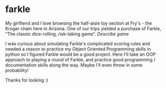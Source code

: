 # farkle
My girlfiend and I love browsing the half-aisle toy section at Fry's - the Kroger chain here in Arizona. 
One of our trips yielded a purchase of Farkle, "The classic dice-rolling, risk-taking game".
_Describe game_

I was curious about simulating Farkle's complicated scoring rules and needed a reason to practice my Object Oriented Programming skills in python so I figured Farkle would be a good project. 
Here I'll take an OOP approach to playing a round of Farkle, and practice good programming / documentation skills along the way. Maybe I'll even throw in some probability! 

Thanks for looking :)
